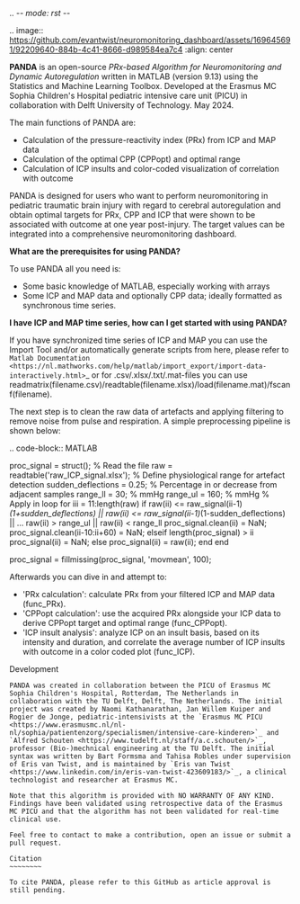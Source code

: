 
.. -*- mode: rst -*-

.. image:: https://github.com/evantwist/neuromonitoring_dashboard/assets/169645691/92209640-884b-4c41-8666-d989584ea7c4
   :align: center

**PANDA** is an open-source *PRx-based Algorithm for Neuromonitoring and Dynamic Autoregulation* written in MATLAB (version 9.13) using the Statistics and Machine Learning Toolbox. Developed at the Erasmus MC Sophia Children's Hospital pediatric intensive care unit (PICU) in collaboration with Delft University of Technology. May 2024.

The main functions of PANDA are:

* Calculation of the pressure-reactivity index (PRx) from ICP and MAP data
* Calculation of the optimal CPP (CPPopt) and optimal range
* Calculation of ICP insults and color-coded visualization of correlation with outcome

PANDA is designed for users who want to perform neuromonitoring in pediatric traumatic brain injury with regard to cerebral autoregulation and obtain optimal targets for PRx, CPP and ICP that were shown to be associated with outcome at one year post-injury. The target values can be integrated into a comprehensive neuromonitoring dashboard.

**What are the prerequisites for using PANDA?**

To use PANDA all you need is:

- Some basic knowledge of MATLAB, especially working with arrays
- Some ICP and MAP data and optionally CPP data; ideally formatted as synchronous time series.

**I have ICP and MAP time series, how can I get started with using PANDA?**

If you have synchronized time series of ICP and MAP you can use the Import Tool and/or automatically generate scripts from here, please refer to `Matlab Documentation <https://nl.mathworks.com/help/matlab/import_export/import-data-interactively.html>`_ or for .csv/.xlsx/.txt/.mat-files you can use readmatrix(filename.csv)/readtable(filename.xlsx)/load(filename.mat)/fscanf(filename).

The next step is to clean the raw data of artefacts and applying filtering to remove noise from pulse and respiration. A simple preprocessing pipeline is shown below:


.. code-block:: MATLAB

  proc_signal = struct();
  % Read the file
  raw = readtable('raw_ICP_signal.xlsx');
  % Define physiological range for artefact detection
  sudden_deflections = 0.25;        % Percentage in or decrease from adjacent samples
  range_ll = 30;                    % mmHg
  range_ul = 160;                   % mmHg
  % Apply in loop
  for iii = 11:length(raw)
    if raw(ii) <= raw_signal(ii-1)*(1+sudden_deflections) || raw(ii) <= raw_signal(ii-1)*(1-sudden_deflections) || ...
    raw(ii) > range_ul || raw(ii) < range_ll
      proc_signal.clean(ii) = NaN;
      proc_signal.clean(ii-10:ii+60) = NaN; 
    elseif length(proc_signal) > ii
      proc_signal(ii) = NaN;
    else
      proc_signal(ii) = raw(ii);
    end
  end

  proc_signal = fillmissing(proc_signal, 'movmean', 100);
    

Afterwards you can dive in and attempt to:

* 'PRx calculation': calculate PRx  from your filtered ICP and MAP data (func_PRx).
* 'CPPopt calculation': use the acquired PRx alongside your ICP data to derive CPPopt target and optimal range (func_CPPopt).
* 'ICP insult analysis': analyze ICP on an insult basis, based on its intensity and duration, and correlate the average number of ICP insults with outcome in a color coded plot (func_ICP).


Development
~~~~~~~~~~~
PANDA was created in collaboration between the PICU of Erasmus MC Sophia Children's Hospital, Rotterdam, The Netherlands in collaboration with the TU Delft, Delft, The Netherlands. The initial project was created by Naomi Kathanarathan, Jan Willem Kuiper and Rogier de Jonge, pediatric-intensivists at the `Erasmus MC PICU <https://www.erasmusmc.nl/nl-nl/sophia/patientenzorg/specialismen/intensive-care-kinderen>`_ and `Alfred Schouten <https://www.tudelft.nl/staff/a.c.schouten/>`_, professor (Bio-)mechnical engineering at the TU Delft. The initial syntax was written by Bart Formsma and Tahisa Robles under supervision of Eris van Twist, and is maintained by `Eris van Twist <https://www.linkedin.com/in/eris-van-twist-423609183/>`_, a clinical technologist and researcher at Erasmus MC.

Note that this algorithm is provided with NO WARRANTY OF ANY KIND. Findings have been validated using retrospective data of the Erasmus MC PICU and that the algorithm has not been validated for real-time clinical use.

Feel free to contact to make a contribution, open an issue or submit a pull request.

Citation
~~~~~~~~

To cite PANDA, please refer to this GitHub as article approval is still pending.
